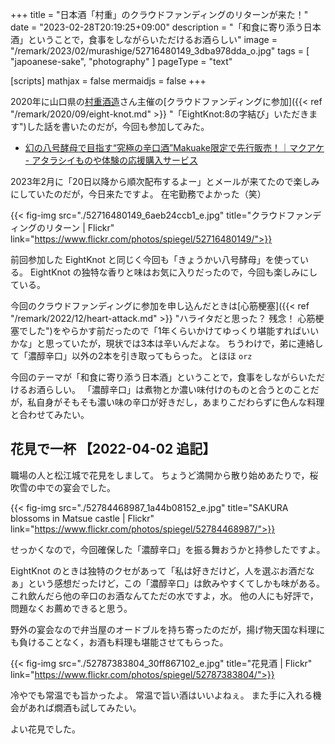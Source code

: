 +++
title = "日本酒「村重」のクラウドファンディングのリターンが来た！"
date =  "2023-02-28T20:19:25+09:00"
description = "「和食に寄り添う日本酒」ということで，食事をしながらいただけるお酒らしい"
image = "/remark/2023/02/murashige/52716480149_3dba978dda_o.jpg"
tags = [ "japoanese-sake", "photography" ]
pageType = "text"

[scripts]
  mathjax = false
  mermaidjs = false
+++

2020年に山口県の[村重酒造]さん主催の[クラウドファンディングに参加]({{< ref "/remark/2020/09/eight-knot.md" >}} "「EightKnot:8の字結び」いただきます")した話を書いたのだが，今回も参加してみた。

- [幻の八号酵母で目指す“究極の辛口酒”Makuake限定で先行販売！｜マクアケ - アタラシイものや体験の応援購入サービス](https://www.makuake.com/project/murashige/)

2023年2月に「20日以降から順次配布するよー」とメールが来てたので楽しみにしていたのだが，今日来たですよ。
在宅勤務でよかった（笑）

{{< fig-img src="./52716480149_6aeb24ccb1_e.jpg" title="クラウドファンディングのリターン | Flickr" link="https://www.flickr.com/photos/spiegel/52716480149/">}}

前回参加した EightKnot と同じく今回も「きょうかい八号酵母」を使っている。
EightKnot の独特な香りと味はお気に入りだったので，今回も楽しみにしている。

今回のクラウドファンディングに参加を申し込んだときは[心筋梗塞]({{< ref "/remark/2022/12/heart-attack.md" >}} "ハライタだと思った？ 残念！ 心筋梗塞でした")をやらかす前だったので「1年くらいかけてゆっくり堪能すればいいかな」と思っていたが，現状では3本は辛いんだよな。
ちうわけで，弟に連絡して「濃醇辛口」以外の2本を引き取ってもらった。
とほほ `orz`

今回のテーマが「和食に寄り添う日本酒」ということで，食事をしながらいただけるお酒らしい。
「濃醇辛口」は煮物とか濃い味付けのものと合うとのことだが，私自身がそもそも濃い味の辛口が好きだし，あまりこだわらずに色んな料理と合わせてみたい。

## 花見で一杯 【2022-04-02 追記】

職場の人と松江城で花見をしまして。
ちょうど満開から散り始めあたりで，桜吹雪の中での宴会でした。

{{< fig-img src="./52784468987_1a44b08152_e.jpg" title="SAKURA blossoms in Matsue castle | Flickr" link="https://www.flickr.com/photos/spiegel/52784468987/">}}

せっかくなので，今回確保した「濃醇辛口」を振る舞おうかと持参したですよ。

EightKnot のときは独特のクセがあって「私は好きだけど，人を選ぶお酒だなぁ」という感想だったけど，この「濃醇辛口」は飲みやすくてしかも味がある。
これ飲んだら他の辛口のお酒なんてただの水ですよ，水。
他の人にも好評で，問題なくお薦めできると思う。

野外の宴会なので弁当屋のオードブルを持ち寄ったのだが，揚げ物天国な料理にも負けることなく，お酒も料理も堪能させてもらった。

{{< fig-img src="./52787383804_30ff867102_e.jpg" title="花見酒 | Flickr" link="https://www.flickr.com/photos/spiegel/52787383804/">}}

冷やでも常温でも旨かったよ。
常温で旨い酒はいいよねぇ。
また手に入れる機会があれば燗酒も試してみたい。

よい花見でした。

[村重酒造]: https://www.murashige-sake.co.jp/ "村重酒造株式会社｜ 山口県岩国市「日本酒の酒蔵」"
